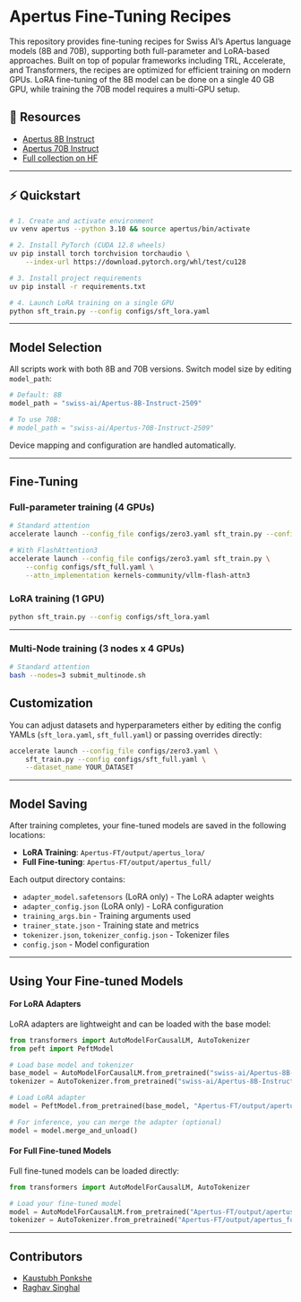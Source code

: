 # Apertus Fine-Tuning Recipes

This repository provides fine-tuning recipes for Swiss AI’s Apertus language models (8B and 70B), supporting both full-parameter and LoRA-based approaches.
Built on top of popular frameworks including TRL, Accelerate, and Transformers, the recipes are optimized for efficient training on modern GPUs.
LoRA fine-tuning of the 8B model can be done on a single 40 GB GPU, while training the 70B model requires a multi-GPU setup.


## 🔗 Resources
- [Apertus 8B Instruct](https://huggingface.co/swiss-ai/Apertus-8B-Instruct-2509)  
- [Apertus 70B Instruct](https://huggingface.co/swiss-ai/Apertus-70B-Instruct-2509)  
- [Full collection on HF](https://huggingface.co/collections/swiss-ai/apertus-llm-68b699e65415c231ace3b059)  

---

## ⚡ Quickstart

```bash
# 1. Create and activate environment
uv venv apertus --python 3.10 && source apertus/bin/activate

# 2. Install PyTorch (CUDA 12.8 wheels)
uv pip install torch torchvision torchaudio \
    --index-url https://download.pytorch.org/whl/test/cu128

# 3. Install project requirements
uv pip install -r requirements.txt

# 4. Launch LoRA training on a single GPU
python sft_train.py --config configs/sft_lora.yaml
````

---

## Model Selection

All scripts work with both 8B and 70B versions. Switch model size by editing `model_path`:

```python
# Default: 8B
model_path = "swiss-ai/Apertus-8B-Instruct-2509"

# To use 70B:
# model_path = "swiss-ai/Apertus-70B-Instruct-2509"
```

Device mapping and configuration are handled automatically.

---

## Fine-Tuning

### Full-parameter training (4 GPUs)

```bash
# Standard attention
accelerate launch --config_file configs/zero3.yaml sft_train.py --config configs/sft_full.yaml

# With FlashAttention3
accelerate launch --config_file configs/zero3.yaml sft_train.py \
    --config configs/sft_full.yaml \
    --attn_implementation kernels-community/vllm-flash-attn3
```

### LoRA training (1 GPU)

```bash
python sft_train.py --config configs/sft_lora.yaml
```

---

### Multi-Node training (3 nodes x 4 GPUs)

```bash
# Standard attention
bash --nodes=3 submit_multinode.sh
```
## Customization

You can adjust datasets and hyperparameters either by editing the config YAMLs (`sft_lora.yaml`, `sft_full.yaml`) or passing overrides directly:

```bash
accelerate launch --config_file configs/zero3.yaml \
    sft_train.py --config configs/sft_full.yaml \
    --dataset_name YOUR_DATASET
```

---

## Model Saving


After training completes, your fine-tuned models are saved in the following locations:

- **LoRA Training**: `Apertus-FT/output/apertus_lora/`
- **Full Fine-tuning**: `Apertus-FT/output/apertus_full/`

Each output directory contains:
- `adapter_model.safetensors` (LoRA only) - The LoRA adapter weights
- `adapter_config.json` (LoRA only) - LoRA configuration
- `training_args.bin` - Training arguments used
- `trainer_state.json` - Training state and metrics
- `tokenizer.json`, `tokenizer_config.json` - Tokenizer files
- `config.json` - Model configuration

---

## Using Your Fine-tuned Models

#### For LoRA Adapters

LoRA adapters are lightweight and can be loaded with the base model:

```python
from transformers import AutoModelForCausalLM, AutoTokenizer
from peft import PeftModel

# Load base model and tokenizer
base_model = AutoModelForCausalLM.from_pretrained("swiss-ai/Apertus-8B-Instruct-2509")
tokenizer = AutoTokenizer.from_pretrained("swiss-ai/Apertus-8B-Instruct-2509")

# Load LoRA adapter
model = PeftModel.from_pretrained(base_model, "Apertus-FT/output/apertus_lora/")

# For inference, you can merge the adapter (optional)
model = model.merge_and_unload()
```

#### For Full Fine-tuned Models

Full fine-tuned models can be loaded directly:

```python
from transformers import AutoModelForCausalLM, AutoTokenizer

# Load your fine-tuned model
model = AutoModelForCausalLM.from_pretrained("Apertus-FT/output/apertus_full/")
tokenizer = AutoTokenizer.from_pretrained("Apertus-FT/output/apertus_full/")
```

---

## Contributors

- [Kaustubh Ponkshe](https://kaustubhp11.github.io/)
- [Raghav Singhal](https://raghavsinghal10.github.io/)
